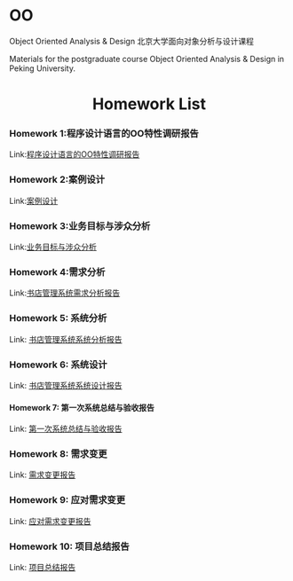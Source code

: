 # OO
Object Oriented Analysis & Design
北京大学面向对象分析与设计课程

Materials for the postgraduate course Object Oriented Analysis & Design in Peking University.

# <center> Homework List </center>

### Homework 1:程序设计语言的OO特性调研报告

Link:[程序设计语言的OO特性调研报告](https://github.com/isph/OO/blob/master/Docs/%5B%E4%BD%9C%E4%B8%9A1%5D%E7%A8%8B%E5%BA%8F%E8%AE%BE%E8%AE%A1%E8%AF%AD%E8%A8%80%E7%9A%84OO%E7%89%B9%E6%80%A7%E8%B0%83%E7%A0%94%E6%8A%A5%E5%91%8A.pdf)

### Homework 2:案例设计

Link:[案例设计](https://github.com/isph/OO/blob/master/Docs/%5B%E4%BD%9C%E4%B8%9A2%5D%E6%A1%88%E4%BE%8B%E8%AE%BE%E8%AE%A1%E6%8A%A5%E5%91%8A.pdf)

### Homework 3:业务目标与涉众分析

Link:[业务目标与涉众分析](https://github.com/isph/OO/blob/master/Docs/%5B%E4%BD%9C%E4%B8%9A3%5D%E4%B9%A6%E5%BA%97%E7%AE%A1%E7%90%86%E7%B3%BB%E7%BB%9F%E6%B6%89%E4%BC%97%E5%88%86%E6%9E%90%E6%8A%A5%E5%91%8A.pdf)

### Homework 4:需求分析

Link:[书店管理系统需求分析报告](https://github.com/isph/OO/blob/master/Docs/%5B%E4%BD%9C%E4%B8%9A4%5D%E4%B9%A6%E5%BA%97%E7%AE%A1%E7%90%86%E7%B3%BB%E7%BB%9F%E9%9C%80%E6%B1%82%E5%88%86%E6%9E%90%E6%8A%A5%E5%91%8A.md)

### Homework 5: 系统分析

Link: [书店管理系统系统分析报告](https://github.com/isph/OO/blob/master/Docs/%5B%E4%BD%9C%E4%B8%9A5%5D%E4%B9%A6%E5%BA%97%E7%AE%A1%E7%90%86%E7%B3%BB%E7%BB%9F%E7%B3%BB%E7%BB%9F%E5%88%86%E6%9E%90%E6%8A%A5%E5%91%8A.md)

### Homework 6: 系统设计

Link: [书店管理系统系统设计报告](https://github.com/isph/OO/blob/master/Docs/%5B%E4%BD%9C%E4%B8%9A6%5D%E4%B9%A6%E5%BA%97%E7%AE%A1%E7%90%86%E7%B3%BB%E7%BB%9F%E7%B3%BB%E7%BB%9F%E8%AE%BE%E8%AE%A1%E6%8A%A5%E5%91%8A.md)

#### Homework 7: 第一次系统总结与验收报告

Link: [第一次系统总结与验收报告](https://github.com/isph/OO/blob/master/Docs/%5B%E4%BD%9C%E4%B8%9A7%5D%E7%AC%AC%E4%B8%80%E6%AC%A1%E7%B3%BB%E7%BB%9F%E6%80%BB%E7%BB%93%E4%B8%8E%E9%AA%8C%E6%94%B6%E6%8A%A5%E5%91%8A.md)

### Homework 8: 需求变更

Link: [需求变更报告](https://github.com/isph/OO/blob/master/Docs/%5B%E4%BD%9C%E4%B8%9A8%5D%E9%9C%80%E6%B1%82%E5%8F%98%E6%9B%B4%E6%8A%A5%E5%91%8A.md)

### Homework 9: 应对需求变更

Link: [应对需求变更报告](https://github.com/isph/OO/blob/master/Docs/%5B%E4%BD%9C%E4%B8%9A9%5D%E5%BA%94%E5%AF%B9%E9%9C%80%E6%B1%82%E5%8F%98%E6%9B%B4%E6%8A%A5%E5%91%8A.md)

### Homework 10: 项目总结报告

Link: [项目总结报告](http://htmlpreview.github.io/?https://github.com/isph/OO/blob/master/Docs/%5B%E4%BD%9C%E4%B8%9A10%5D%E9%A1%B9%E7%9B%AE%E6%80%BB%E7%BB%93%E6%8A%A5%E5%91%8A.html)
